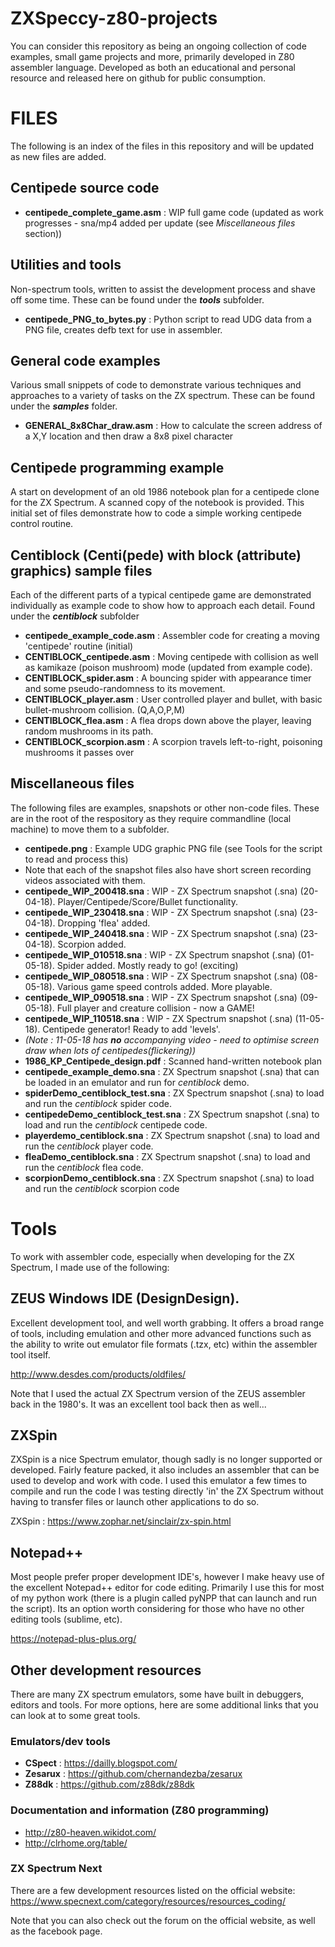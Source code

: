 # ZXSpeccy-z80-projects
You can consider this repository as being an ongoing collection of code examples, small game projects and more, primarily developed in Z80 assembler language.  Developed as both an educational and personal resource and released here on github for public consumption.

# FILES
The following is an index of the files in this repository and will be updated as new files are added.
## Centipede source code
- **centipede_complete_game.asm** : WIP full game code (updated as work progresses - sna/mp4 added per update (see _Miscellaneous files_ section))
## Utilities and tools
Non-spectrum tools, written to assist the development process and shave off some time.  These can be found under the **_tools_** subfolder.
- **centipede_PNG_to_bytes.py** : Python script to read UDG data from a PNG file, creates defb text for use in assembler.
## General code examples
Various small snippets of code to demonstrate various techniques and approaches to a variety of tasks on the ZX spectrum.  These can be found under the **_samples_** folder.
- **GENERAL_8x8Char_draw.asm** : How to calculate the screen address of a X,Y location and then draw a 8x8 pixel character
## Centipede programming example
A start on development of an old 1986 notebook plan for a centipede clone for the ZX Spectrum.  A scanned copy of the notebook is provided.  This initial set of files demonstrate how to code a simple working centipede control routine.
## Centiblock (Centi(pede) with block (attribute) graphics) sample files
Each of the different parts of a typical centipede game are demonstrated individually as example code to show how to approach each detail. Found under the **_centiblock_** subfolder
- **centipede_example_code.asm** : Assembler code for creating a moving 'centipede' routine (initial)
- **CENTIBLOCK_centipede.asm** : Moving centipede with collision as well as kamikaze (poison mushroom) mode (updated from example code).
- **CENTIBLOCK_spider.asm** : A bouncing spider with appearance timer and some pseudo-randomness to its movement.
- **CENTIBLOCK_player.asm** : User controlled player and bullet, with basic bullet-mushroom collision. (Q,A,O,P,M)
- **CENTIBLOCK_flea.asm** : A flea drops down above the player, leaving random mushrooms in its path.
- **CENTIBLOCK_scorpion.asm** : A scorpion travels left-to-right, poisoning mushrooms it passes over
## Miscellaneous files
The following files are examples, snapshots or other non-code files.  These are in the root of the respository as they require commandline (local machine) to move them to a subfolder.
- **centipede.png** : Example UDG graphic PNG file (see Tools for the script to read and process this)
- Note that each of the snapshot files also have short screen recording videos associated with them.
- **centipede_WIP_200418.sna** : WIP - ZX Spectrum snapshot (.sna) (20-04-18). Player/Centipede/Score/Bullet functionality.
- **centipede_WIP_230418.sna** : WIP - ZX Spectrum snapshot (.sna) (23-04-18). Dropping 'flea' added.
- **centipede_WIP_240418.sna** : WIP - ZX Spectrum snapshot (.sna) (23-04-18). Scorpion added.
- **centipede_WIP_010518.sna** : WIP - ZX Spectrum snapshot (.sna) (01-05-18). Spider added. Mostly ready to go! (exciting)
- **centipede_WIP_080518.sna** : WIP - ZX Spectrum snapshot (.sna) (08-05-18). Various game speed controls added. More playable.
- **centipede_WIP_090518.sna** : WIP - ZX Spectrum snapshot (.sna) (09-05-18). Full player and creature collision - now a GAME!
- **centipede_WIP_110518.sna** : WIP - ZX Spectrum snapshot (.sna) (11-05-18). Centipede generator! Ready to add 'levels'.
- _(Note : 11-05-18 has **no** accompanying video - need to optimise screen draw when lots of centipedes(flickering))_
- **1986_KP_Centipede_design.pdf** : Scanned hand-written notebook plan
- **centipede_example_demo.sna** : ZX Spectrum snapshot (.sna) that can be loaded in an emulator and run for _centiblock_ demo.
- **spiderDemo_centiblock_test.sna** : ZX Spectrum snapshot (.sna) to load and run the _centiblock_ spider code.
- **centipedeDemo_centiblock_test.sna** : ZX Spectrum snapshot (.sna) to load and run the _centiblock_ centipede code.
- **playerdemo_centiblock.sna** : ZX Spectrum snapshot (.sna) to load and run the _centiblock_ player code.
- **fleaDemo_centiblock.sna** : ZX Spectrum snapshot (.sna) to load and run the _centiblock_ flea code.
- **scorpionDemo_centiblock.sna** : ZX Spectrum snapshot (.sna) to load and run the _centiblock_ scorpion code
# Tools
To work with assembler code, especially when developing for the ZX Spectrum, I made use of the following:
## ZEUS Windows IDE (DesignDesign).
Excellent development tool, and well worth grabbing.  It offers a broad range of tools, including emulation and other more advanced functions such as the ability to write out emulator file formats (.tzx, etc) within the assembler tool itself.

http://www.desdes.com/products/oldfiles/

Note that I used the actual ZX Spectrum version of the ZEUS assembler back in the 1980's.  It was an excellent tool back then as well...
## ZXSpin
ZXSpin is a nice Spectrum emulator, though sadly is no longer supported or developed.  Fairly feature packed, it also includes an assembler that can be used to develop and work with code.  I used this emulator a few times to compile and run the code I was testing directly 'in' the ZX Spectrum without having to transfer files or launch other applications to do so.

ZXSpin : https://www.zophar.net/sinclair/zx-spin.html

## Notepad++
Most people prefer proper development IDE's, however I make heavy use of the excellent Notepad++ editor for code editing.  Primarily I use this for most of my python work (there is a plugin called pyNPP that can launch and run the script).  Its an option worth considering for those who have no other editing tools (sublime, etc).

https://notepad-plus-plus.org/

## Other development resources
There are many ZX spectrum emulators, some have built in debuggers, editors and tools.  For more options, here are some additional links that you can look at to some great tools.
### Emulators/dev tools
- **CSpect** : https://dailly.blogspot.com/
- **Zesarux** : https://github.com/chernandezba/zesarux
- **Z88dk** : https://github.com/z88dk/z88dk

### Documentation and information (Z80 programming)
- http://z80-heaven.wikidot.com/
- http://clrhome.org/table/

### ZX Spectrum Next 
There are a few development resources listed on the official website:
https://www.specnext.com/category/resources/resources_coding/

Note that you can also check out the forum on the official website, as well as the facebook page.

